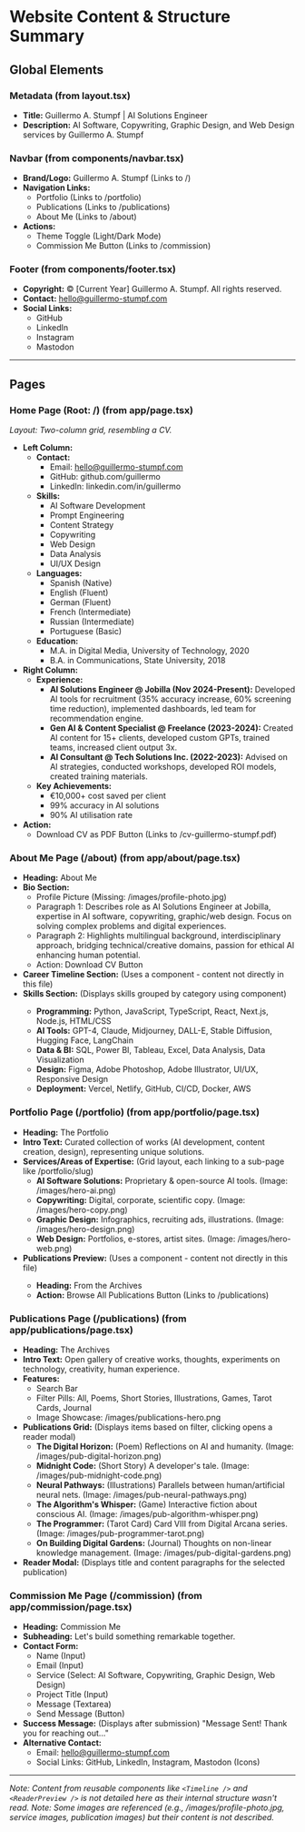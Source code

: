 # Website Content & Structure Summary

## Global Elements

### Metadata (from layout.tsx)
*   **Title:** Guillermo A. Stumpf | AI Solutions Engineer
*   **Description:** AI Software, Copywriting, Graphic Design, and Web Design services by Guillermo A. Stumpf

### Navbar (from components/navbar.tsx)
*   **Brand/Logo:** Guillermo A. Stumpf (Links to /)
*   **Navigation Links:**
    *   Portfolio (Links to /portfolio)
    *   Publications (Links to /publications)
    *   About Me (Links to /about)
*   **Actions:**
    *   Theme Toggle (Light/Dark Mode)
    *   Commission Me Button (Links to /commission)

### Footer (from components/footer.tsx)
*   **Copyright:** © [Current Year] Guillermo A. Stumpf. All rights reserved.
*   **Contact:** hello@guillermo-stumpf.com
*   **Social Links:**
    *   GitHub
    *   LinkedIn
    *   Instagram
    *   Mastodon

---

## Pages

### Home Page (Root: /) (from app/page.tsx)
*Layout: Two-column grid, resembling a CV.*

*   **Left Column:**
    *   **Contact:**
        *   Email: hello@guillermo-stumpf.com
        *   GitHub: github.com/guillermo
        *   LinkedIn: linkedin.com/in/guillermo
    *   **Skills:**
        *   AI Software Development
        *   Prompt Engineering
        *   Content Strategy
        *   Copywriting
        *   Web Design
        *   Data Analysis
        *   UI/UX Design
    *   **Languages:**
        *   Spanish (Native)
        *   English (Fluent)
        *   German (Fluent)
        *   French (Intermediate)
        *   Russian (Intermediate)
        *   Portuguese (Basic)
    *   **Education:**
        *   M.A. in Digital Media, University of Technology, 2020
        *   B.A. in Communications, State University, 2018
*   **Right Column:**
    *   **Experience:**
        *   **AI Solutions Engineer @ Jobilla (Nov 2024-Present):** Developed AI tools for recruitment (35% accuracy increase, 60% screening time reduction), implemented dashboards, led team for recommendation engine.
        *   **Gen AI & Content Specialist @ Freelance (2023-2024):** Created AI content for 15+ clients, developed custom GPTs, trained teams, increased client output 3x.
        *   **AI Consultant @ Tech Solutions Inc. (2022-2023):** Advised on AI strategies, conducted workshops, developed ROI models, created training materials.
    *   **Key Achievements:**
        *   €10,000+ cost saved per client
        *   99% accuracy in AI solutions
        *   90% AI utilisation rate
*   **Action:**
    *   Download CV as PDF Button (Links to /cv-guillermo-stumpf.pdf)

### About Me Page (/about) (from app/about/page.tsx)
*   **Heading:** About Me
*   **Bio Section:**
    *   Profile Picture (Missing: /images/profile-photo.jpg)
    *   Paragraph 1: Describes role as AI Solutions Engineer at Jobilla, expertise in AI software, copywriting, graphic/web design. Focus on solving complex problems and digital experiences.
    *   Paragraph 2: Highlights multilingual background, interdisciplinary approach, bridging technical/creative domains, passion for ethical AI enhancing human potential.
    *   Action: Download CV Button
*   **Career Timeline Section:** (Uses a <Timeline /> component - content not directly in this file)
*   **Skills Section:** (Displays skills grouped by category using <SkillTag /> component)
    *   **Programming:** Python, JavaScript, TypeScript, React, Next.js, Node.js, HTML/CSS
    *   **AI Tools:** GPT-4, Claude, Midjourney, DALL-E, Stable Diffusion, Hugging Face, LangChain
    *   **Data & BI:** SQL, Power BI, Tableau, Excel, Data Analysis, Data Visualization
    *   **Design:** Figma, Adobe Photoshop, Adobe Illustrator, UI/UX, Responsive Design
    *   **Deployment:** Vercel, Netlify, GitHub, CI/CD, Docker, AWS

### Portfolio Page (/portfolio) (from app/portfolio/page.tsx)
*   **Heading:** The Portfolio
*   **Intro Text:** Curated collection of works (AI development, content creation, design), representing unique solutions.
*   **Services/Areas of Expertise:** (Grid layout, each linking to a sub-page like /portfolio/slug)
    *   **AI Software Solutions:** Proprietary & open-source AI tools. (Image: /images/hero-ai.png)
    *   **Copywriting:** Digital, corporate, scientific copy. (Image: /images/hero-copy.png)
    *   **Graphic Design:** Infographics, recruiting ads, illustrations. (Image: /images/hero-design.png)
    *   **Web Design:** Portfolios, e-stores, artist sites. (Image: /images/hero-web.png)
*   **Publications Preview:** (Uses a <ReaderPreview /> component - content not directly in this file)
    *   **Heading:** From the Archives
    *   **Action:** Browse All Publications Button (Links to /publications)

### Publications Page (/publications) (from app/publications/page.tsx)
*   **Heading:** The Archives
*   **Intro Text:** Open gallery of creative works, thoughts, experiments on technology, creativity, human experience.
*   **Features:**
    *   Search Bar
    *   Filter Pills: All, Poems, Short Stories, Illustrations, Games, Tarot Cards, Journal
    *   Image Showcase: /images/publications-hero.png
*   **Publications Grid:** (Displays items based on filter, clicking opens a reader modal)
    *   **The Digital Horizon:** (Poem) Reflections on AI and humanity. (Image: /images/pub-digital-horizon.png)
    *   **Midnight Code:** (Short Story) A developer's tale. (Image: /images/pub-midnight-code.png)
    *   **Neural Pathways:** (Illustrations) Parallels between human/artificial neural nets. (Image: /images/pub-neural-pathways.png)
    *   **The Algorithm's Whisper:** (Game) Interactive fiction about conscious AI. (Image: /images/pub-algorithm-whisper.png)
    *   **The Programmer:** (Tarot Card) Card VIII from Digital Arcana series. (Image: /images/pub-programmer-tarot.png)
    *   **On Building Digital Gardens:** (Journal) Thoughts on non-linear knowledge management. (Image: /images/pub-digital-gardens.png)
*   **Reader Modal:** (Displays title and content paragraphs for the selected publication)

### Commission Me Page (/commission) (from app/commission/page.tsx)
*   **Heading:** Commission Me
*   **Subheading:** Let's build something remarkable together.
*   **Contact Form:**
    *   Name (Input)
    *   Email (Input)
    *   Service (Select: AI Software, Copywriting, Graphic Design, Web Design)
    *   Project Title (Input)
    *   Message (Textarea)
    *   Send Message (Button)
*   **Success Message:** (Displays after submission) "Message Sent! Thank you for reaching out..."
*   **Alternative Contact:**
    *   Email: hello@guillermo-stumpf.com
    *   Social Links: GitHub, LinkedIn, Instagram, Mastodon (Icons)

---

*Note: Content from reusable components like `<Timeline />` and `<ReaderPreview />` is not detailed here as their internal structure wasn't read.*
*Note: Some images are referenced (e.g., /images/profile-photo.jpg, service images, publication images) but their content is not described.* 